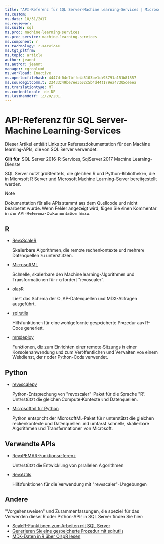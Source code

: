 ```yaml
---
title: "API-Referenz für SQL Server-Machine Learning-Services | Microsoft Docs"
ms.custom: 
ms.date: 10/31/2017
ms.reviewer: 
ms.suite: sql
ms.prod: machine-learning-services
ms.prod_service: machine-learning-services
ms.component: r
ms.technology: r-services
ms.tgt_pltfrm: 
ms.topic: article
author: jeannt
ms.author: jeannt
manager: cgronlund
ms.workload: Inactive
ms.openlocfilehash: 4447df04e7bffe4d5103be1cb93791a151b81857
ms.sourcegitcommit: 23433249be7ee3502c5b4d442179ea47305ceeea
ms.translationtype: MT
ms.contentlocale: de-DE
ms.lasthandoff: 12/20/2017
---
```

# <a name="api-reference-for-sql-server-machine-learning-services"></a>API-Referenz für SQL Server-Machine Learning-Services

Dieser Artikel enthält Links zur Referenzdokumentation für den Machine learning-APIs, die von SQL Server verwendet.

**Gilt für:** SQL Server 2016-R-Services, SqlServer 2017 Machine Learning-Dienste

SQL Server nutzt größtenteils, die gleichen R und Python-Bibliotheken, die in Microsoft R Server und Microsoft Machine Learning-Server bereitgestellt werden. 

> [!NOTE]
> Dokumentation für alle APIs stammt aus dem Quellcode und nicht bearbeitet wurde. Wenn Fehler angezeigt wird, fügen Sie einen Kommentar in der API-Referenz-Dokumentation hinzu. 

## <a name="r"></a>R

+ [RevoScaleR](https://docs.microsoft.com/machine-learning-server/r-reference/revoscaler/revoscaler)

    Skalierbare Algorithmen, die remote rechenkontexte und mehrere Datenquellen zu unterstützen.

+ [MicrosoftML](https://docs.microsoft.com/machine-learning-serverr-reference/microsoftml/microsoftml-package)

    Schnelle, skalierbare den Machine learning-Algorithmen und Transformationen für r erfordert "revoscaler".

+ [olapR](https://docs.microsoft.com/machine-learning-server/r-reference/olapr/olapr)

   Liest das Schema der OLAP-Datenquellen und MDX-Abfragen ausgeführt.

+ [sqlrutils](https://docs.microsoft.com/machine-learning-server/r-reference/sqlrutils/sqlrutils)

    Hilfsfunktionen für eine wohlgeformte gespeicherte Prozedur aus R-Code generiert.

+ [mrsdeploy](https://docs.microsoft.com/machine-learning-server/r-reference/mrsdeploy/mrsdeploy-package)

   Funktionen, die zum Einrichten einer remote-Sitzungs in einer Konsolenanwendung und zum Veröffentlichen und Verwalten von einem Webdienst, der r oder Python-Code verwendet.

## <a name="python"></a>Python

+ [revoscalepy](https://docs.microsoft.com/machine-learning-server/python-reference/revoscalepy/revoscalepy-package)

    Python-Entsprechung von "revoscaler"-Paket für die Sprache "R". Unterstützt die gleichen Compute-Kontexte und Datenquellen.

+ [Microsoftml für Python](https://docs.microsoft.com/machine-learning-server/python-reference/microsoftml/microsoftml-package)

    Python entspricht der MicrosoftML-Paket für r unterstützt die gleichen rechenkontexte und Datenquellen und umfasst schnelle, skalierbare Algorithmen und Transformationen von Microsoft. 

## <a name="related-apis"></a>Verwandte APIs

+ [RevoPEMAR-Funktionsreferenz](https://docs.microsoft.com/machine-learning-server/r-reference/revopemar/pemar)

    Unterstützt die Entwicklung von parallelen Algorithmen

+ [RevoUtils](https://docs.microsoft.com/machine-learning-server/r-reference/revoutils/revoutils)

    Hilfsfunktionen für die Verwendung mit "revoscaler"-Umgebungen

## <a name="other"></a>Andere

"Vorgehensweisen" und Zusammenfassungen, die speziell für das Verwenden dieser R oder Python-APIs in SQL Server finden Sie hier:

+ [ScaleR-Funktionen zum Arbeiten mit SQL Server](scaler-functions-for-working-with-sql-server-data.md)
+ [Generieren Sie eine gespeicherte Prozedur mit sqlrutils](generating-an-r-stored-procedure-for-r-code-using-the-sqlrutils-package.md)
+ [MDX-Daten in R über OlapR lesen](how-to-create-mdx-queries-using-olapr.md)
